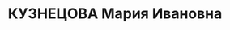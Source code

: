 ---
title: КУЗНЕЦОВА Мария Ивановна
description: "Род. в 1903, г. Новозыбков, русская, обр.: высшее, член/канд. в члены\
  \ ВКП(б). Проживала: Минская обл., Минск, ул. М. Горького 3-й Дом Советов, кв. 21.\
  \ Заведующая, ГорОНО \n  Арестована 04.09.1937. Обв. по ст. 69, 70, 76 УК БССР -\
  \ член а/с орг-ции. Приговор: ВК ВС СССР, 24.11.1937 – ВМН с конфискацией имущества.\
  \ Расстреляна 24.11.1937, Минск. \n  Реабилитирована ВК ВС СССР 29.12.1966"
---
